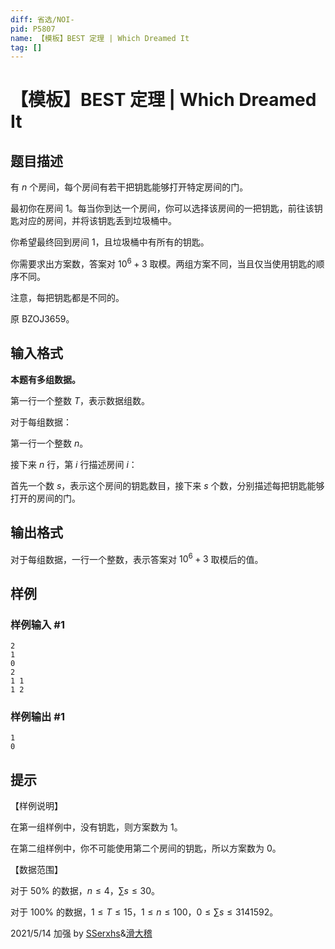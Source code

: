 ```yaml
---
diff: 省选/NOI-
pid: P5807
name: 【模板】BEST 定理 | Which Dreamed It
tag: []
---
```

# 【模板】BEST 定理 | Which Dreamed It
## 题目描述

有 $n$ 个房间，每个房间有若干把钥匙能够打开特定房间的门。

最初你在房间 $1$。每当你到达一个房间，你可以选择该房间的一把钥匙，前往该钥匙对应的房间，并将该钥匙丢到垃圾桶中。

你希望最终回到房间 $1$，且垃圾桶中有所有的钥匙。

你需要求出方案数，答案对 $10^6 + 3$ 取模。两组方案不同，当且仅当使用钥匙的顺序不同。

注意，每把钥匙都是不同的。

原 BZOJ3659。
## 输入格式

**本题有多组数据。**

第一行一个整数 $T$，表示数据组数。

对于每组数据：

第一行一个整数 $n$。

接下来 $n$ 行，第 $i$ 行描述房间 $i$：

首先一个数 $s$，表示这个房间的钥匙数目，接下来 $s$ 个数，分别描述每把钥匙能够打开的房间的门。
## 输出格式

对于每组数据，一行一个整数，表示答案对 $10^6+3$ 取模后的值。
## 样例

### 样例输入 #1
```
2
1
0
2
1 1
1 2

```
### 样例输出 #1
```
1
0

```
## 提示

【样例说明】

在第一组样例中，没有钥匙，则方案数为 $1$。

在第二组样例中，你不可能使用第二个房间的钥匙，所以方案数为 $0$。

【数据范围】

对于 $50\%$ 的数据，$n \le 4$，$\sum s \le 30$。

对于 $100\%$ 的数据，$1 \le T \le 15$，$1 \le n \le 100$，$0 \le \sum s \le 3141592$。

2021/5/14 加强 by [SSerxhs](https://www.luogu.com.cn/user/29826)&[滑大稽](https://www.luogu.com.cn/user/203743)
